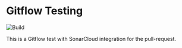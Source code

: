 # Gitflow Testing

![Build](https://github.com/Crick87/Gitflow/workflows/Build/badge.svg)

This is a Gitflow test with SonarCloud integration for the pull-request.
